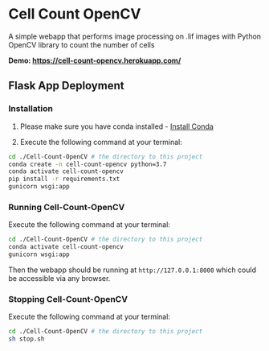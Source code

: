 # Cell Count OpenCV
A simple webapp that performs image processing on .lif images with Python OpenCV library to count the number of cells

**Demo: https://cell-count-opencv.herokuapp.com/** 
## Flask App Deployment 

### Installation
1) Please make sure you have conda installed - [Install Conda](https://docs.anaconda.com/anaconda/install/)

2) Execute the following command at your terminal:

```sh
cd ./Cell-Count-OpenCV # the directory to this project
conda create -n cell-count-opencv python=3.7 
conda activate cell-count-opencv
pip install -r requirements.txt
gunicorn wsgi:app
```

### Running Cell-Count-OpenCV

Execute the following command at your terminal:
```sh
cd ./Cell-Count-OpenCV # the directory to this project
conda activate cell-count-opencv
gunicorn wsgi:app
```

Then the webapp should be running at `http://127.0.0.1:8000` which could be accessible via any browser.

### Stopping Cell-Count-OpenCV
Execute the following command at your terminal:
```sh
cd ./Cell-Count-OpenCV # the directory to this project
sh stop.sh 
```